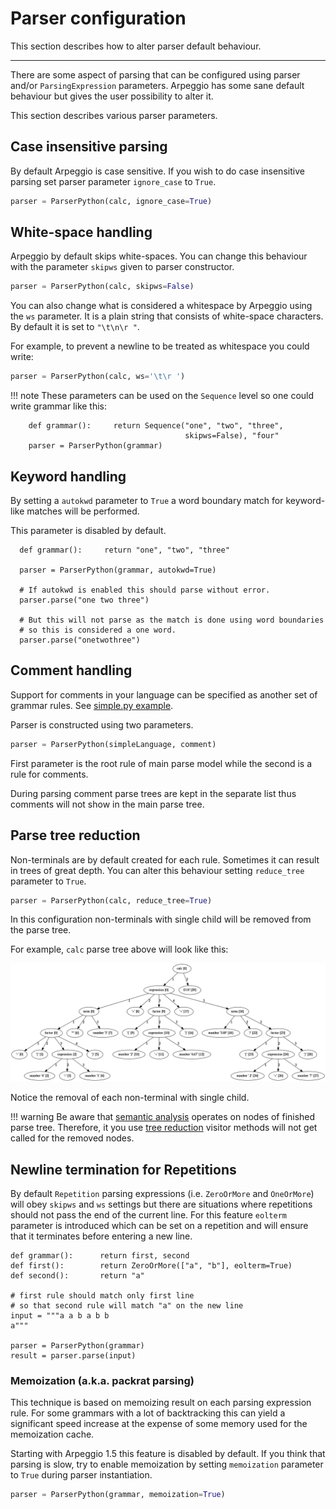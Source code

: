 # Parser configuration

This section describes how to alter parser default behaviour.

---

There are some aspect of parsing that can be configured using parser and/or
`ParsingExpression` parameters.  Arpeggio has some sane default behaviour but
gives the user possibility to alter it.

This section describes various parser parameters.


## Case insensitive parsing

By default Arpeggio is case sensitive. If you wish to do case insensitive
parsing set parser parameter `ignore_case` to `True`.

```python
parser = ParserPython(calc, ignore_case=True)
```


## White-space handling

Arpeggio by default skips white-spaces. You can change this behaviour with the
parameter `skipws` given to parser constructor.

```python
parser = ParserPython(calc, skipws=False)
```

You can also change what is considered a whitespace by Arpeggio using the `ws`
parameter. It is a plain string that consists of white-space characters. By
default it is set to `"\t\n\r "`.

For example, to prevent a newline to be treated as whitespace you could write:

```python
parser = ParserPython(calc, ws='\t\r ')
```

!!! note
    These parameters can be used on the ``Sequence`` level so one could write
    grammar like this:

        def grammar():     return Sequence("one", "two", "three",
                                           skipws=False), "four"
        parser = ParserPython(grammar)


## Keyword handling

By setting a `autokwd` parameter to `True` a word boundary match for
keyword-like matches will be performed.

This parameter is disabled by default.

      def grammar():     return "one", "two", "three"

      parser = ParserPython(grammar, autokwd=True)

      # If autokwd is enabled this should parse without error.
      parser.parse("one two three")

      # But this will not parse as the match is done using word boundaries
      # so this is considered a one word.
      parser.parse("onetwothree")


## Comment handling

Support for comments in your language can be specified as another set of
grammar rules.  See [simple.py
example](https://github.com/igordejanovic/Arpeggio/blob/master/examples/simple/simple.py).

Parser is constructed using two parameters.

```python
parser = ParserPython(simpleLanguage, comment)
```

First parameter is the root rule of main parse model while the second is a rule
for comments.

During parsing comment parse trees are kept in the separate list thus comments
will not show in the main parse tree.


## Parse tree reduction

Non-terminals are by default created for each rule. Sometimes it can result in
trees of great depth.  You can alter this behaviour setting `reduce_tree`
parameter to `True`.

```python
parser = ParserPython(calc, reduce_tree=True)
```

In this configuration non-terminals with single child will be removed from the
parse tree.

For example, `calc` parse tree above will look like this:

<a href="../images/calc_parse_tree_reduced.dot.png" target="_blank"><img src="../images/calc_parse_tree_reduced.dot.png"/></a>

Notice the removal of each non-terminal with single child.

!!! warning
    Be aware that [semantic analysis](semantics.md) operates on nodes of
    finished parse tree. Therefore, it you use [tree
    reduction](configuration.md#parse-tree-reduction) visitor methods will not
    get called for the removed nodes.


## Newline termination for Repetitions

By default `Repetition` parsing expressions (i.e. `ZeroOrMore` and
`OneOrMore`) will obey `skipws` and `ws` settings but there are situations
where repetitions should not pass the end of the current line. For this feature
`eolterm` parameter is introduced which can be set on a repetition and will
ensure that it terminates before entering a new line.

    def grammar():      return first, second
    def first():        return ZeroOrMore(["a", "b"], eolterm=True)
    def second():       return "a"

    # first rule should match only first line
    # so that second rule will match "a" on the new line
    input = """a a b a b b
    a"""

    parser = ParserPython(grammar)
    result = parser.parse(input)


### Memoization (a.k.a. packrat parsing)

This technique is based on memoizing result on each parsing expression rule.
For some grammars with a lot of backtracking this can yield a significant
speed increase at the expense of some memory used for the memoization cache.

Starting with Arpeggio 1.5 this feature is disabled by default.  If you think
that parsing is slow, try to enable memoization by setting `memoization`
parameter to `True` during parser instantiation.

```python
parser = ParserPython(grammar, memoization=True)
```

